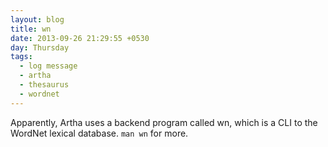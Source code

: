 ```yaml
---
layout: blog
title: wn
date: 2013-09-26 21:29:55 +0530
day: Thursday
tags:
  - log message
  - artha
  - thesaurus
  - wordnet
---
```


Apparently, Artha uses a backend program called wn, which is a CLI to the WordNet lexical database. `man wn` for more.
